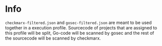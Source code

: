 # Info

`checkmarx-filtered.json` and `gosec-filtered.json` are meant to be used together in a execution profile. Sourcecode of projects that are assigned to this profile will be split, Go-code will be scanned by gosec and the rest of the sourcecode will be scanned by checkmarx.